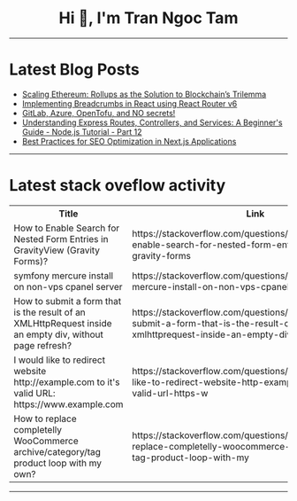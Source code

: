 <h1 align="center">Hi 👋, I'm Tran Ngoc Tam</h1>

---

# Latest Blog Posts 
<!-- BLOG-POST-LIST:START -->
- [Scaling Ethereum: Rollups as the Solution to Blockchain’s Trilemma](https://dev.to/aryathisside/scaling-ethereum-rollups-as-the-solution-to-blockchains-trilemma-2680)
- [Implementing Breadcrumbs in React using React Router v6](https://dev.to/bayo99/implementing-breadcrumbs-in-react-using-react-router-v6-363o)
- [GitLab, Azure, OpenTofu, and NO secrets!](https://dev.to/rokicool/gitlab-azure-opentofu-and-no-secrets-38o6)
- [Understanding Express Routes, Controllers, and Services: A Beginner&#39;s Guide - Node.js Tutorial - Part 12](https://dev.to/hakimmohamed/understanding-express-routes-controllers-and-services-a-beginners-guide-nodejs-tutorial-part-12-2cd4)
- [Best Practices for SEO Optimization in Next.js Applications](https://dev.to/seyedahmaddv/best-practices-for-seo-optimization-in-nextjs-applications-iad)
<!-- BLOG-POST-LIST:END -->

---

# Latest stack oveflow activity
<table>
  <tr><th>Title</th><th>Link</th></tr>
  <!-- STACKOVERFLOW:START --><tr><td>How to Enable Search for Nested Form Entries in GravityView &lpar;Gravity Forms&rpar;?</td><td>https://stackoverflow.com/questions/79035249/how-to-enable-search-for-nested-form-entries-in-gravityview-gravity-forms</td></tr><tr><td>symfony mercure install on non-vps cpanel server</td><td>https://stackoverflow.com/questions/79035238/symfony-mercure-install-on-non-vps-cpanel-server</td></tr><tr><td>How to submit a form that is the result of an XMLHttpRequest inside an empty div, without page refresh?</td><td>https://stackoverflow.com/questions/79035236/how-to-submit-a-form-that-is-the-result-of-an-xmlhttprequest-inside-an-empty-div</td></tr><tr><td>I would like to redirect website http://example.com to it&#39;s valid URL: https://www.example.com</td><td>https://stackoverflow.com/questions/79035224/i-would-like-to-redirect-website-http-example-com-to-its-valid-url-https-w</td></tr><tr><td>How to replace completelly WooCommerce archive/category/tag product loop with my own?</td><td>https://stackoverflow.com/questions/79035159/how-to-replace-completelly-woocommerce-archive-category-tag-product-loop-with-my</td></tr><!-- STACKOVERFLOW:END -->
</table>

---



